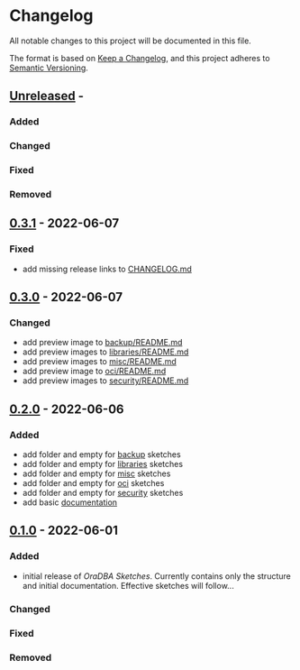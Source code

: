 # Changelog
<!-- markdownlint-disable MD013 -->
<!-- markdownlint-configure-file { "MD024":{"allow_different_nesting": true }} -->
All notable changes to this project will be documented in this file.

The format is based on [Keep a Changelog](https://keepachangelog.com/en/1.0.0/),
and this project adheres to [Semantic Versioning](https://semver.org/spec/v2.0.0.html).

## [Unreleased] -

### Added

### Changed

### Fixed

### Removed

## [0.3.1] - 2022-06-07

### Fixed

- add missing release links to [CHANGELOG.md](CHANGELOG.md)

## [0.3.0] - 2022-06-07

### Changed

- add preview image to [backup/README.md](backup/README.md)
- add preview images to [libraries/README.md](libraries/README.md)
- add preview images to [misc/README.md](misc/README.md)
- add preview image to [oci/README.md](oci/README.md)
- add preview images to [security/README.md](security/README.md)

## [0.2.0] - 2022-06-06

### Added

- add folder and empty for [backup](backup/README.md) sketches
- add folder and empty for [libraries](libraries/README.md) sketches
- add folder and empty for [misc](misc/README.md) sketches
- add folder and empty for [oci](oci/README.md) sketches
- add folder and empty for [security](security/README.md) sketches
- add basic [documentation](README.md)

## [0.1.0] - 2022-06-01

### Added

- initial release of *OraDBA Sketches*. Currently contains only the structure and initial documentation. Effective sketches will follow...

### Changed

### Fixed

### Removed

[unreleased]: https://github.com/sketches/oradba
[0.1.0]: https://github.com/oehrlis/sketches/releases/tag/v0.1.0
[0.2.0]: https://github.com/oehrlis/sketches/releases/tag/v0.2.0
[0.3.0]: https://github.com/oehrlis/sketches/releases/tag/v0.3.0
[0.3.1]: https://github.com/oehrlis/sketches/releases/tag/v0.3.1
